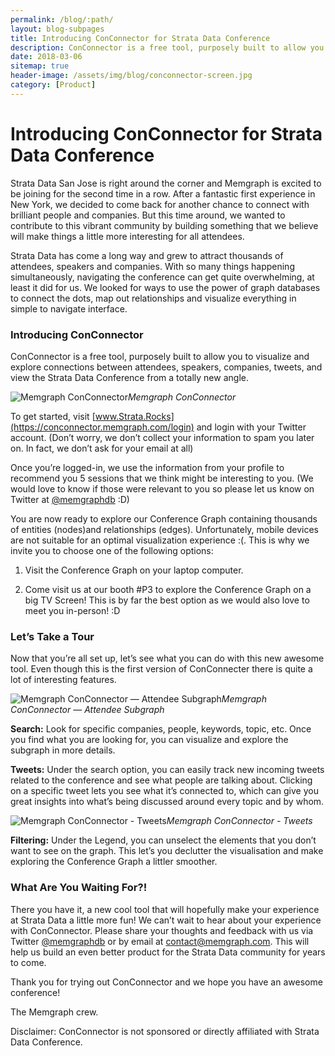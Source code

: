```yaml
---
permalink: /blog/:path/
layout: blog-subpages
title: Introducing ConConnector for Strata Data Conference
description: ConConnector is a free tool, purposely built to allow you to visualize and explore connections between attendees, speakers, companies, tweets, and view the Strata Data Conference from a totally new angle.
date: 2018-03-06
sitemap: true
header-image: /assets/img/blog/conconnector-screen.jpg
category: [Product]
---
```


# Introducing ConConnector for Strata Data Conference

Strata Data San Jose is right around the corner and Memgraph is excited to be joining for the second time in a row. After a fantastic first experience in New York, we decided to come back for another chance to connect with brilliant people and companies. But this time around, we wanted to contribute to this vibrant community by building something that we believe will make things a little more interesting for all attendees.

Strata Data has come a long way and grew to attract thousands of attendees, speakers and companies. With so many things happening simultaneously, navigating the conference can get quite overwhelming, at least it did for us. We looked for ways to use the power of graph databases to connect the dots, map out relationships and visualize everything in simple to navigate interface.

### Introducing ConConnector

ConConnector is a free tool, purposely built to allow you to visualize and explore connections between attendees, speakers, companies, tweets, and view the Strata Data Conference from a totally new angle.

![Memgraph ConConnector](/assets/img/blog/conconnector-screen.jpg)*Memgraph ConConnector*

To get started, visit [www.Strata.Rocks](https://conconnector.memgraph.com/login) and login with your Twitter account. (Don’t worry, we don’t collect your information to spam you later on. In fact, we don’t ask for your email at all)

Once you’re logged-in, we use the information from your profile to recommend you 5 sessions that we think might be interesting to you. (We would love to know if those were relevant to you so please let us know on Twitter at [@memgraphdb](https://twitter.com/memgraphdb) :D)

You are now ready to explore our Conference Graph containing thousands of entities (nodes)and relationships (edges). Unfortunately, mobile devices are not suitable for an optimal visualization experience :(. This is why we invite you to choose one of the following options:

1. Visit the Conference Graph on your laptop computer.

1. Come visit us at our booth #P3 to explore the Conference Graph on a big TV Screen! This is by far the best option as we would also love to meet you in-person! :D

### Let’s Take a Tour

Now that you’re all set up, let’s see what you can do with this new awesome tool. Even though this is the first version of ConConnecter there is quite a lot of interesting features.

![Memgraph ConConnector — Attendee Subgraph](/assets/img/blog/conconnector-attendee.png)*Memgraph ConConnector — Attendee Subgraph*

**Search:** Look for specific companies, people, keywords, topic, etc. Once you find what you are looking for, you can visualize and explore the subgraph in more details.

**Tweets:** Under the search option, you can easily track new incoming tweets related to the conference and see what people are talking about. Clicking on a specific tweet lets you see what it’s connected to, which can give you great insights into what’s being discussed around every topic and by whom.

![Memgraph ConConnector - Tweets](/assets/img/blog/conconnector-tweets.png)*Memgraph ConConnector - Tweets*

**Filtering:** Under the Legend, you can unselect the elements that you don’t want to see on the graph. This let’s you declutter the visualisation and make exploring the Conference Graph a littler smoother.

### What Are You Waiting For?!

There you have it, a new cool tool that will hopefully make your experience at Strata Data a little more fun! We can’t wait to hear about your experience with ConConnector. Please share your thoughts and feedback with us via Twitter [@memgraphdb](https://twitter.com/memgraphdb) or by email at [contact@memgraph.com](mailto:contact@memgraph.com). This will help us build an even better product for the Strata Data community for years to come.

Thank you for trying out ConConnector and we hope you have an awesome conference!

The Memgraph crew.

Disclaimer: ConConnector is not sponsored or directly affiliated with Strata Data Conference.
